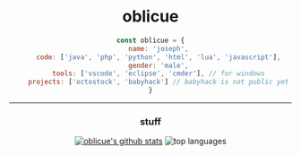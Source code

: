 

<h1 align="center">oblicue</h1>


<div align="center">


</h1>

```javascript
const oblicue = {
    name: 'joseph',
    code: ['java', 'php', 'python', 'html', 'lua', 'javascript'],
    gender: 'male',
    tools: ['vscode', 'eclipse', 'cmder'], // for windows
    projects: ['octostock', 'babyhack'] // babyhack is not public yet
}
```


***

### stuff

[![oblicue's github stats](https://github-readme-stats.vercel.app/api?username=oblicue&theme=dark&layout=compact)](https://github.com/anuraghazra/github-readme-stats)
![top languages](https://github-readme-stats.vercel.app/api/top-langs/?username=oblicue&theme=dark&layout=compact)

